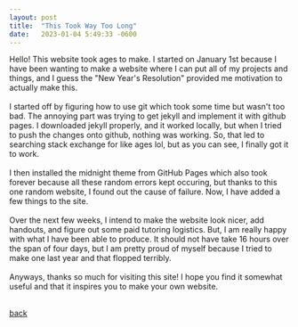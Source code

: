 ```yaml
---
layout: post
title:  "This Took Way Too Long"
date:   2023-01-04 5:49:33 -0600
---
```


Hello! This website took ages to make. I started on January 1st because I have been wanting to make a website where I can put all of my projects and things, and I guess the "New Year's Resolution" provided me motivation to actually make this.
<br> <br>
I started off by figuring how to use git which took some time but wasn't too bad. The annoying part was trying to get jekyll and implement it with github pages. I downloaded jekyll properly, and it worked locally, but when I tried to push the changes onto github, nothing was working. So, that led to searching stack exchange for like ages lol, but as you can see, I finally got it to work.
<br> <br>
I then installed the midnight theme from GitHub Pages which also took forever because all these random errors kept occuring, but thanks to this one random website, I found out the cause of failure. Now, I have added a few things to the site.
<br> <br>
Over the next few weeks, I intend to make the website look nicer, add handouts, and figure out some paid tutoring logistics. But, I am really happy with what I have been able to produce. It should not have take 16 hours over the span of four days, but I am pretty proud of myself because I tried to make one last year and that flopped terribly.
<br> <br>
Anyways, thanks so much for visiting this site! I hope you find it somewhat useful and that it inspires you to make your own website.
<br>
<br>

[back](https://rubrub314.github.io/)
